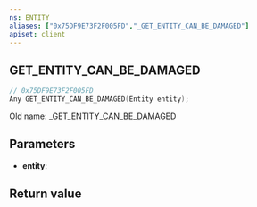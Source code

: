 ```yaml
---
ns: ENTITY
aliases: ["0x75DF9E73F2F005FD","_GET_ENTITY_CAN_BE_DAMAGED"]
apiset: client
---
```

## GET_ENTITY_CAN_BE_DAMAGED

```c
// 0x75DF9E73F2F005FD
Any GET_ENTITY_CAN_BE_DAMAGED(Entity entity);
```

Old name: _GET_ENTITY_CAN_BE_DAMAGED

## Parameters
* **entity**:

## Return value

